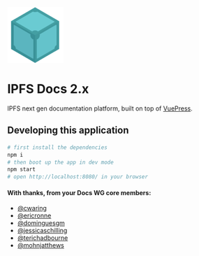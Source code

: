 <img src='./docs/.vuepress/public/android-chrome-192x192.png' width='128' height='128' />

# IPFS Docs 2.x

IPFS next gen documentation platform, built on top of [VuePress](https://github.com/vuejs/vuepress).

## Developing this application

```sh
# first install the dependencies
npm i
# then boot up the app in dev mode
npm start
# open http://localhost:8080/ in your browser
```

#### With thanks, from your Docs WG core members:

- [@cwaring](https://github.com/cwaring)
- [@ericronne](https://github.com/ericronne)
- [@dominguesgm](https://github.com/dominguesgm)
- [@jessicaschilling](https://github.com/jessicaschilling)
- [@terichadbourne](https://github.com/terichadbourne)
- [@mohnjatthews](https://github.com/mohnjatthews)
